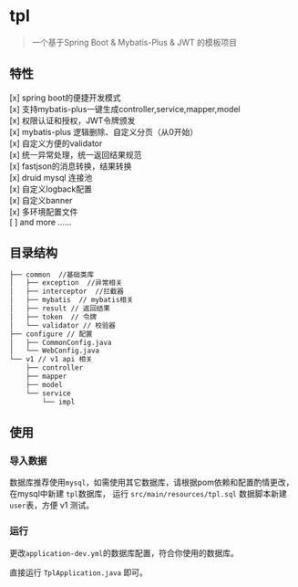 # tpl

> 一个基于Spring Boot & Mybatis-Plus & JWT 的模板项目

## 特性

[x️] spring boot的便捷开发模式    
[x️] 支持mybatis-plus一键生成controller,service,mapper,model          
[x️] 权限认证和授权，JWT令牌颁发  
[x️] mybatis-plus 逻辑删除、自定义分页（从0开始）   
[x️] 自定义方便的validator  
[x️] 统一异常处理，统一返回结果规范  
[x️] fastjson的消息转换，结果转换  
[x️] druid mysql 连接池  
[x️] 自定义logback配置    
[x️] 自定义banner   
[x️] 多环境配置文件    
[ ] and more ......   

## 目录结构

```bash
├── common  //基础类库
│   ├── exception  //异常相关
│   ├── interceptor  //拦截器
│   ├── mybatis  // mybatis相关
│   ├── result // 返回结果
│   ├── token  // 令牌
│   └── validator // 校验器
├── configure // 配置
│   ├── CommonConfig.java
│   └── WebConfig.java
└── v1 // v1 api 相关
    ├── controller
    ├── mapper
    ├── model
    └── service
        └── impl
```

## 使用

### 导入数据

数据库推荐使用`mysql`，如需使用其它数据库，请根据pom依赖和配置酌情更改，在mysql中新建 `tpl`数据库，
运行 `src/main/resources/tpl.sql` 数据脚本新建`user`表，方便 v1 测试。

### 运行

更改`application-dev.yml`的数据库配置，符合你使用的数据库。

直接运行 `TplApplication.java` 即可。